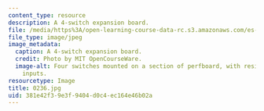 ```yaml
---
content_type: resource
description: A 4-switch expansion board.
file: /media/https%3A/open-learning-course-data-rc.s3.amazonaws.com/es-293-lego-robotics-spring-2007/381e42f39e3f9404d0c4ec164e46b02a_0236.jpg
file_type: image/jpeg
image_metadata:
  caption: A 4-switch expansion board.
  credit: Photo by MIT OpenCourseWare.
  image-alt: Four switches mounted on a section of perfboard, with resistors and sensor
    inputs.
resourcetype: Image
title: 0236.jpg
uid: 381e42f3-9e3f-9404-d0c4-ec164e46b02a
---
```

